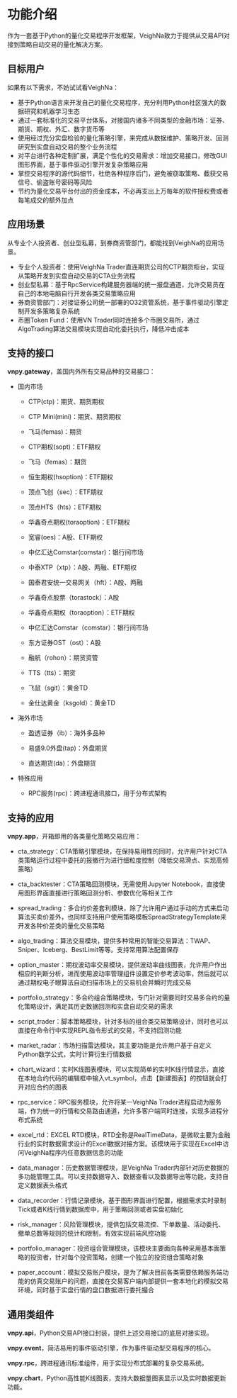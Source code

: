 # 功能介绍

作为一套基于Python的量化交易程序开发框架，VeighNa致力于提供从交易API对接到策略自动交易的量化解决方案。

## 目标用户

如果有以下需求，不妨试试看VeighNa：

* 基于Python语言来开发自己的量化交易程序，充分利用Python社区强大的数据研究和机器学习生态
* 通过一套标准化的交易平台体系，对接国内诸多不同类型的金融市场：证券、期货、期权、外汇、数字货币等
* 使用经过充分实盘检验的量化策略引擎，来完成从数据维护、策略开发、回测研究到实盘自动交易的整个业务流程
* 对平台进行各种定制扩展，满足个性化的交易需求：增加交易接口，修改GUI图形界面，基于事件驱动引擎开发复杂策略应用
* 掌控交易程序的源代码细节，杜绝各种程序后门，避免被窃取策略、截获交易信号、偷盗账号密码等风险
* 节约为量化交易平台付出的资金成本，不必再支出上万每年的软件授权费或者每笔成交的额外加点


## 应用场景

从专业个人投资者、创业型私募，到券商资管部门，都能找到VeighNa的应用场景。

* 专业个人投资者：使用VeighNa Trader直连期货公司的CTP期货柜台，实现从策略开发到实盘自动交易的CTA业务流程
* 创业型私募：基于RpcService构建服务器端的统一报盘通道，允许交易员在自己的本地电脑自行开发各类交易策略应用
* 券商资管部门：对接证券公司统一部署的O32资管系统，基于事件驱动引擎定制开发多策略复杂系统
* 币圈Token Fund：使用VN Trader同时连接多个币圈交易所，通过AlgoTrading算法交易模块实现自动化委托执行，降低冲击成本


## 支持的接口

**vnpy.gateway**，盖国内外所有交易品种的交易接口：

* 国内市场

  * CTP(ctp)：期货、期货期权

  * CTP Mini(mini)：期货、期货期权

  * 飞马(femas)：期货
    
  * CTP期权(sopt)：ETF期权

  * 飞马（femas）：期货

  * 恒生期权(hsoption)：ETF期权

  * 顶点飞创（sec）：ETF期权

  * 顶点HTS（hts）：ETF期权

  * 华鑫奇点期权(toraoption)：ETF期权

  * 宽睿(oes)：A股、ETF期权
    
  * 中亿汇达Comstar(comstar)：银行间市场

  * 中泰XTP（xtp）：A股、两融、ETF期权

  * 国泰君安统一交易网关（hft）：A股、两融

  * 华鑫奇点股票（torastock）：A股

  * 华鑫奇点期权（toraoption）：ETF期权

  * 中亿汇达Comstar（comstar）：银行间市场

  * 东方证券OST（ost）：A股

  * 融航（rohon）：期货资管

  * TTS（tts）：期货

  * 飞鼠（sgit）：黄金TD

  * 金仕达黄金（ksgold）：黄金TD

* 海外市场

  * 盈透证券（ib）：海外多品种

  * 易盛9.0外盘(tap)：外盘期货

  * 直达期货(da)：外盘期货

* 特殊应用

  * RPC服务(rpc)：跨进程通讯接口，用于分布式架构


## 支持的应用

**vnpy.app**，开箱即用的各类量化策略交易应用：

* cta_strategy：CTA策略引擎模块，在保持易用性的同时，允许用户针对CTA类策略运行过程中委托的报撤行为进行细粒度控制（降低交易滑点、实现高频策略）

* cta_backtester：CTA策略回测模块，无需使用Jupyter Notebook，直接使用图形界面直接进行策略回测分析、参数优化等相关工作

* spread_trading：多合约价差套利模块，除了允许用户通过手动的方式来启动算法买卖价差外，也同样支持用户使用策略模板SpreadStrategyTemplate来开发各种价差类的量化交易策略

* algo_trading：算法交易模块，提供多种常用的智能交易算法：TWAP、Sniper、Iceberg、BestLimit等等。支持常用算法配置保存

* option_master：期权波动率交易模块，提供波动率曲线图表，允许用户作出相应的判断分析，进而使用波动率管理组件设置定价参考波动率，然后就可以通过期权电子眼算法自动扫描市场上的交易机会并瞬时完成交易

* portfolio_strategy：多合约组合策略模块，专门针对需要同时交易多合约的量化策略设计，满足其历史数据回测和实盘自动交易的需求

* script_trader：脚本策略模块，针对多标的组合类交易策略设计，同时也可以直接在命令行中实现REPL指令形式的交易，不支持回测功能

* market_radar：市场扫描雷达模块，其主要功能是允许用户基于自定义Python数学公式，实时计算衍生行情数据

* chart_wizard：实时K线图表模块，可以实现简单的实时K线行情显示，直接在本地合约代码的编辑框中输入vt_symbol，点击【新建图表】的按钮就会打开对应合约的图表

* rpc_service：RPC服务模块，允许将某一VeighNa Trader进程启动为服务端，作为统一的行情和交易路由通道，允许多客户端同时连接，实现多进程分布式系统

* excel_rtd：EXCEL RTD模块，RTD全称是RealTimeData，是微软主要为金融行业的实时数据需求设计的Excel数据对接方案。该模块用于实现在Excel中访问VeighNa程序内任意数据信息的功能

* data_manager：历史数据管理模块，是VeighNa Trader内部针对历史数据的多功能管理工具。可以支持数据导入、数据查看以及数据导出等功能，支持自定义数据表头格式

* data_recorder：行情记录模块，基于图形界面进行配置，根据需求实时录制Tick或者K线行情到数据库中，用于策略回测或者实盘初始化

* risk_manager：风险管理模块，提供包括交易流控、下单数量、活动委托、撤单总数等规则的统计和限制，有效实现前端风控功能

* portfolio_manager：投资组合管理模块，该模块主要面向各种采用基本面策略的投资者，针对每个投资策略，创建一个独立的投资组合策略对象

* paper_account：模拟交易账户模块，是为了解决目前各类需要依赖服务端功能的仿真交易账户的问题，直接在交易客户端内部提供一套本地化的模拟交易环境，同时基于实盘行情的盘口数据进行委托撮合


## 通用类组件

**vnpy.api**，Python交易API接口封装，提供上述交易接口的底层对接实现。

**vnpy.event**，简洁易用的事件驱动引擎，作为事件驱动型交易程序的核心。

**vnpy.rpc**，跨进程通讯标准组件，用于实现分布式部署的复杂交易系统。

**vnpy.chart**，Python高性能K线图表，支持大数据量图表显示以及实时数据更新功能。
